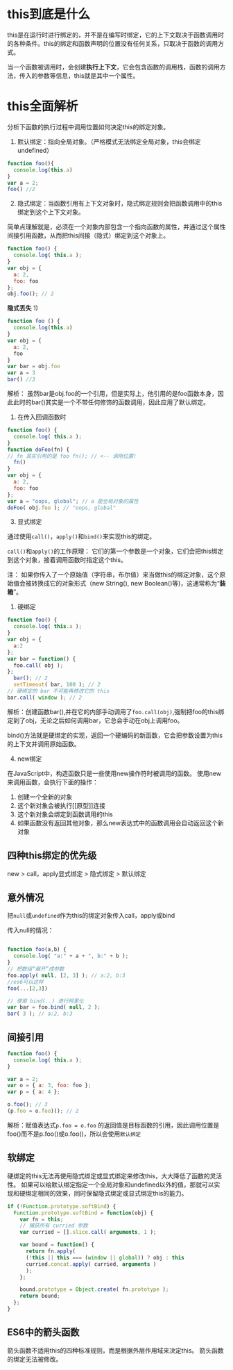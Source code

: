 # this到底是什么
this是在运行时进行绑定的，并不是在编写时绑定，它的上下文取决于函数调用时的各种条件。this的绑定和函数声明的位置没有任何关系，只取决于函数的调用方式。

当一个函数被调用时，会创建**执行上下文**，它会包含函数的调用栈，函数的调用方法，传入的参数等信息，this就是其中一个属性。

# this全面解析
分析下函数的执行过程中调用位置如何决定this的绑定对象。
1. 默认绑定：指向全局对象。（严格模式无法绑定全局对象，this会绑定undefined）

```js
function foo(){
  console.log(this.a)
}
var a = 2;
foo() //2
```

2. 隐式绑定：当函数引用有上下文对象时，隐式绑定规则会把函数调用中的this绑定到这个上下文对象。

简单点理解就是，必须在一个对象内部包含一个指向函数的属性，并通过这个属性间接引用函数，从而把this间接（隐式）绑定到这个对象上。

```js
function foo() { 
  console.log( this.a );
}
var obj = { 
  a: 2,
  foo: foo
};
obj.foo(); // 2
```

**隐式丢失**
1)
```js
function foo () {
  console.log(this.a)
}
var obj = {
  a: 2,
  foo
}
var bar = obj.foo
var a = 3
bar() //3
```
解析： 虽然bar是obj.foo的一个引用，但是实际上，他引用的是foo函数本身，因此此时的bar()其实是一个不带任何修饰的函数调用，因此应用了默认绑定。

1) 在传入回调函数时
```js
function foo() { 
  console.log( this.a );
}
function doFoo(fn) {
// fn 其实引用的是 foo fn(); // <-- 调用位置!
  fn()
}
var obj = { 
  a: 2,
  foo: foo 
};
var a = "oops, global"; // a 是全局对象的属性 
doFoo( obj.foo ); // "oops, global"
```

3. 显式绑定

通过使用`call()`，`apply()`和`bind()`来实现this的绑定。

`call()`和`apply()`的工作原理：
它们的第一个参数是一个对象，它们会把this绑定到这个对象，接着调用函数时指定这个this。

注： 如果你传入了一个原始值（字符串，布尔值）来当做this的绑定对象，这个原始值会被转换成它的对象形式（new String(), new Boolean()等)，这通常称为“**装箱**”。

1) 硬绑定

```js
function foo() { 
  console.log( this.a );
}
var obj = { 
  a:2
};
var bar = function() { 
  foo.call( obj );
};
  bar(); // 2
  setTimeout( bar, 100 ); // 2
// 硬绑定的 bar 不可能再修改它的 this 
bar.call( window ); // 2
```
解析：创建函数bar(),并在它的内部手动调用了`foo.call(obj)`,强制把foo的this绑定到了obj，无论之后如何调用bar，它总会手动在obj上调用foo。

bind()方法就是硬绑定的实现，返回一个硬编码的新函数，它会把参数设置为this的上下文并调用原始函数。

4. new绑定

在JavaScript中，构造函数只是一些使用new操作符时被调用的函数。
使用new来调用函数，会执行下面的操作：
1) 创建一个全新的对象
2) 这个新对象会被执行[[原型]]连接
3) 这个新对象会绑定到函数调用的this
4) 如果函数没有返回其他对象，那么new表达式中的函数调用会自动返回这个新对象

## 四种this绑定的优先级
new > call，apply显式绑定 > 隐式绑定 > 默认绑定

## 意外情况
把`null`或`undefined`作为this的绑定对象传入call，apply或bind

传入null的情况：
```js

function foo(a,b) {
  console.log( "a:" + a + ", b:" + b );
}
// 把数组“展开”成参数
foo.apply( null, [2, 3] ); // a:2, b:3
//es6可以这样
foo(...[2,3])

// 使用 bind(..) 进行柯里化
var bar = foo.bind( null, 2 ); 
bar( 3 ); // a:2, b:3
```
## 间接引用
```js
function foo() { 
  console.log( this.a );
}

var a = 2;
var o = { a: 3, foo: foo }; 
var p = { a: 4 };

o.foo(); // 3
(p.foo = o.foo)(); // 2

```
解析：赋值表达式`p.foo = o.foo` 的返回值是目标函数的引用，因此调用位置是foo()而不是p.foo()或o.foo()，所以会使用`默认绑定`

## 软绑定
硬绑定的this无法再使用隐式绑定或显式绑定来修改this，大大降低了函数的灵活性。
如果可以给默认绑定指定一个全局对象和undefined以外的值，那就可以实现和硬绑定相同的效果，同时保留隐式绑定或显式绑定this的能力。

```js
if (!Function.prototype.softBind) { 
  Function.prototype.softBind = function(obj) {
    var fn = this;
    // 捕获所有 curried 参数
    var curried = [].slice.call( arguments, 1 ); 

    var bound = function() {
      return fn.apply(
      (!this || this === (window || global)) ? obj : this
      curried.concat.apply( curried, arguments )
      ); 
    };

    bound.prototype = Object.create( fn.prototype );
    return bound; 
  };
}
```

## ES6中的箭头函数
箭头函数不适用this的四种标准规则，而是根据外层作用域来决定this。
箭头函数的绑定无法被修改。